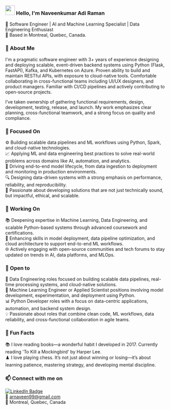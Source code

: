 ### <img src="https://media.giphy.com/media/hvRJCLFzcasrR4ia7z/giphy.gif" width="30px"> Hello, I'm Naveenkumar Adi Raman

🔧 Software Engineer | AI and Machine Learning Specialist | Data Engineering Enthusiast </br> 
📍 Based in Montreal, Quebec, Canada.


### 🚀 About Me

I'm a pragmatic software engineer with 3+ years of experience designing and deploying scalable, event-driven backend systems using Python (Flask, FastAPI), Kafka, and Kubernetes on Azure. Proven ability to build and maintain RESTful APIs, with exposure to cloud-native tools. Comfortable collaborating in cross-functional teams including UI/UX designers, and product managers. Familiar with CI/CD pipelines and actively contributing to open-source projects.

I’ve taken ownership of gathering functional requirements, design, development, testing, release, and launch. My work emphasizes clear planning, cross-functional teamwork, and a strong focus on quality and compliance.


### 🎯 Focused On

⚙️ Building scalable data pipelines and ML workflows using Python, Spark, and cloud-native technologies. </br>
📈 Applying ML and data engineering best practices to solve real-world problems across domains like AI, automation, and analytics. </br>
🧠 Driving end-to-end model lifecycle, from data ingestion to deployment and monitoring in production environments. </br>
🔍 Designing data-driven systems with a strong emphasis on performance, reliability, and reproducibility. </br>
🚀 Passionate about developing solutions that are not just technically sound, but impactful, ethical, and scalable. </br>


### 🔭 Working On
 
📚 Deepening expertise in Machine Learning, Data Engineering, and scalable Python-based systems through advanced coursework and certifications. </br>
🧠 Enhancing skills in model deployment, data pipeline optimization, and cloud architecture to support end-to-end ML workflows. </br>
🌐 Actively engaging with open-source communities and tech forums to stay updated on trends in AI, data platforms, and MLOps. </br>


### 🌱 Open to

🎯 Data Engineering roles focused on building scalable data pipelines, real-time processing systems, and cloud-native solutions. </br>
🧠 Machine Learning Engineer or Applied Scientist positions involving model development, experimentation, and deployment using Python. </br>
📊 Python Developer roles with a focus on data-centric applications, automation, and backend system design. </br>
💡 Passionate about roles that combine clean code, ML workflows, data reliability, and cross-functional collaboration in agile teams. </br>


### 💬 Fun Facts

📚 I love reading books—a wonderful habit I developed in 2017. Currently reading 'To Kill a Mockingbird' by Harper Lee. </br>
♟️ I love playing chess. It’s not just about winning or losing—it’s about learning patience, mastering strategy, and developing mental discipline. </br>



### 📫 Connect with me on

[![LinkedIn Badge](https://img.shields.io/badge/-LinkedIn-blue?style=flat-square&logo=Linkedin&logoColor=white&link=https://www.linkedin.com/in/suryakumardevarajan/)](https://www.linkedin.com/in/naveen99/)  
📧 arnaveen99@gmail.com  
📍 Montreal, Quebec, Canada
